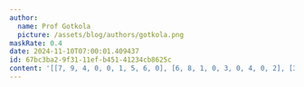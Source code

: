 ```yaml
---
author:
  name: Prof Gotkola
  picture: /assets/blog/authors/gotkola.png
maskRate: 0.4
date: 2024-11-10T07:00:01.409437
id: 67bc3ba2-9f31-11ef-b451-41234cb8625c
content: '[[7, 9, 4, 0, 0, 1, 5, 6, 0], [6, 8, 1, 0, 3, 0, 4, 0, 2], [3, 0, 2, 9, 4, 0, 0, 8, 0], [0, 0, 7, 1, 9, 0, 6, 0, 5], [0, 4, 6, 0, 5, 2, 8, 0, 0], [5, 3, 9, 6, 0, 4, 2, 1, 0], [0, 7, 5, 0, 0, 9, 0, 0, 0], [2, 0, 0, 4, 7, 8, 9, 5, 6], [9, 6, 0, 2, 0, 0, 0, 7, 4]]'
---
```

